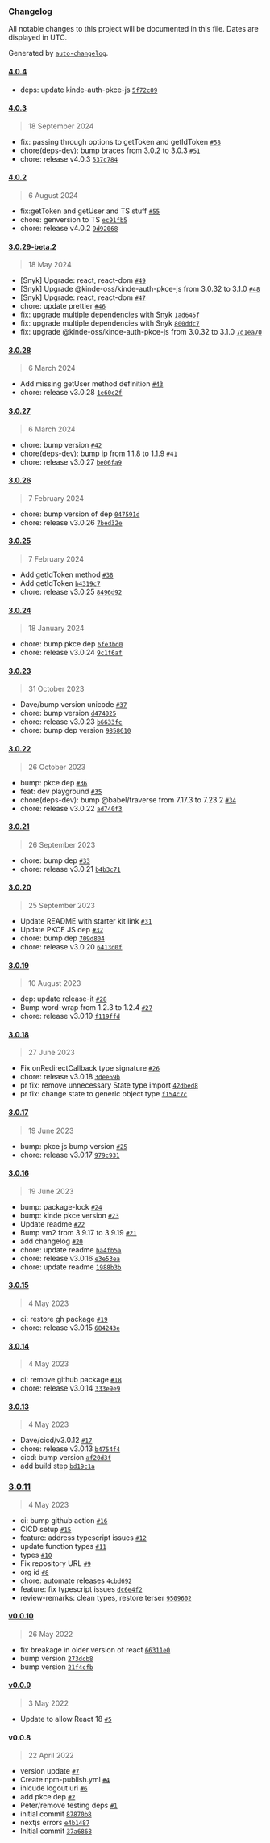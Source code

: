 ### Changelog

All notable changes to this project will be documented in this file. Dates are displayed in UTC.

Generated by [`auto-changelog`](https://github.com/CookPete/auto-changelog).

#### [4.0.4](https://github.com/kinde-oss/kinde-auth-react/compare/4.0.3...4.0.4)

- deps: update kinde-auth-pkce-js [`5f72c09`](https://github.com/kinde-oss/kinde-auth-react/commit/5f72c093608a1c3b5f7e98feea601c602a3e4225)

#### [4.0.3](https://github.com/kinde-oss/kinde-auth-react/compare/4.0.2...4.0.3)

> 18 September 2024

- fix: passing through options to getToken and getIdToken [`#58`](https://github.com/kinde-oss/kinde-auth-react/pull/58)
- chore(deps-dev): bump braces from 3.0.2 to 3.0.3 [`#51`](https://github.com/kinde-oss/kinde-auth-react/pull/51)
- chore: release v4.0.3 [`537c784`](https://github.com/kinde-oss/kinde-auth-react/commit/537c7844af0879506b4da295da6f364942a84f4f)

#### [4.0.2](https://github.com/kinde-oss/kinde-auth-react/compare/3.0.29-beta.2...4.0.2)

> 6 August 2024

- fix:getToken and getUser and TS stuff [`#55`](https://github.com/kinde-oss/kinde-auth-react/pull/55)
- chore: genversion to TS [`ec91fb5`](https://github.com/kinde-oss/kinde-auth-react/commit/ec91fb5d1d72c9648d15fe97bdfcd904ec2b8aa9)
- chore: release v4.0.2 [`9d92068`](https://github.com/kinde-oss/kinde-auth-react/commit/9d9206821e5d999fb773d501f32a63a4d93c16fe)

#### [3.0.29-beta.2](https://github.com/kinde-oss/kinde-auth-react/compare/3.0.28...3.0.29-beta.2)

> 18 May 2024

- [Snyk] Upgrade: react, react-dom [`#49`](https://github.com/kinde-oss/kinde-auth-react/pull/49)
- [Snyk] Upgrade @kinde-oss/kinde-auth-pkce-js from 3.0.32 to 3.1.0 [`#48`](https://github.com/kinde-oss/kinde-auth-react/pull/48)
- [Snyk] Upgrade: react, react-dom [`#47`](https://github.com/kinde-oss/kinde-auth-react/pull/47)
- chore: update prettier [`#46`](https://github.com/kinde-oss/kinde-auth-react/pull/46)
- fix: upgrade multiple dependencies with Snyk [`1ad645f`](https://github.com/kinde-oss/kinde-auth-react/commit/1ad645ff1f0809bcce9a67b59c16434ea321b563)
- fix: upgrade multiple dependencies with Snyk [`800ddc7`](https://github.com/kinde-oss/kinde-auth-react/commit/800ddc74e8170f34dedeea5dfe17782482aca224)
- fix: upgrade @kinde-oss/kinde-auth-pkce-js from 3.0.32 to 3.1.0 [`7d1ea70`](https://github.com/kinde-oss/kinde-auth-react/commit/7d1ea70e0130851b4d869881f14d61ec03bfa11b)

#### [3.0.28](https://github.com/kinde-oss/kinde-auth-react/compare/3.0.27...3.0.28)

> 6 March 2024

- Add missing getUser method definition [`#43`](https://github.com/kinde-oss/kinde-auth-react/pull/43)
- chore: release v3.0.28 [`1e60c2f`](https://github.com/kinde-oss/kinde-auth-react/commit/1e60c2f9b96477aea2071d99d3ee77147cd2c80d)

#### [3.0.27](https://github.com/kinde-oss/kinde-auth-react/compare/3.0.26...3.0.27)

> 6 March 2024

- chore: bump version [`#42`](https://github.com/kinde-oss/kinde-auth-react/pull/42)
- chore(deps-dev): bump ip from 1.1.8 to 1.1.9 [`#41`](https://github.com/kinde-oss/kinde-auth-react/pull/41)
- chore: release v3.0.27 [`be06fa9`](https://github.com/kinde-oss/kinde-auth-react/commit/be06fa9fc7b45ece4c944688562103788d226a49)

#### [3.0.26](https://github.com/kinde-oss/kinde-auth-react/compare/3.0.25...3.0.26)

> 7 February 2024

- chore: bump version of dep [`047591d`](https://github.com/kinde-oss/kinde-auth-react/commit/047591d8fe2b79cfbc1f5613c8ac73d3b66e39b3)
- chore: release v3.0.26 [`7bed32e`](https://github.com/kinde-oss/kinde-auth-react/commit/7bed32e9294ec1f6354f51c8cdab1ca73d11ffce)

#### [3.0.25](https://github.com/kinde-oss/kinde-auth-react/compare/3.0.24...3.0.25)

> 7 February 2024

- Add getIdToken method [`#38`](https://github.com/kinde-oss/kinde-auth-react/pull/38)
- Add getIdToken [`b4319c7`](https://github.com/kinde-oss/kinde-auth-react/commit/b4319c7cbf7750bd632dfc35a4471018b67bccd0)
- chore: release v3.0.25 [`8496d92`](https://github.com/kinde-oss/kinde-auth-react/commit/8496d92110aea508b05d4546f9703771b55990b4)

#### [3.0.24](https://github.com/kinde-oss/kinde-auth-react/compare/3.0.23...3.0.24)

> 18 January 2024

- chore: bump pkce dep [`6fe3bd0`](https://github.com/kinde-oss/kinde-auth-react/commit/6fe3bd05f8c4de46b37c40ab5f06093ad4af2951)
- chore: release v3.0.24 [`9c1f6af`](https://github.com/kinde-oss/kinde-auth-react/commit/9c1f6afa157bd36922a2e573281c7808cb672d39)

#### [3.0.23](https://github.com/kinde-oss/kinde-auth-react/compare/3.0.22...3.0.23)

> 31 October 2023

- Dave/bump version unicode [`#37`](https://github.com/kinde-oss/kinde-auth-react/pull/37)
- chore: bump version [`d474025`](https://github.com/kinde-oss/kinde-auth-react/commit/d474025b1374f401f2bd91d1439832c28bd2aff0)
- chore: release v3.0.23 [`b6633fc`](https://github.com/kinde-oss/kinde-auth-react/commit/b6633fc1ad014f9581071368779ccaabf7a2b204)
- chore: bump dep version [`9858610`](https://github.com/kinde-oss/kinde-auth-react/commit/98586108320b385a5cf7ee3f882cb5d31c97ac3c)

#### [3.0.22](https://github.com/kinde-oss/kinde-auth-react/compare/3.0.21...3.0.22)

> 26 October 2023

- bump: pkce dep [`#36`](https://github.com/kinde-oss/kinde-auth-react/pull/36)
- feat: dev playground [`#35`](https://github.com/kinde-oss/kinde-auth-react/pull/35)
- chore(deps-dev): bump @babel/traverse from 7.17.3 to 7.23.2 [`#34`](https://github.com/kinde-oss/kinde-auth-react/pull/34)
- chore: release v3.0.22 [`ad740f3`](https://github.com/kinde-oss/kinde-auth-react/commit/ad740f3c4370ba2fd9d679e9bb7aeddc9f729296)

#### [3.0.21](https://github.com/kinde-oss/kinde-auth-react/compare/3.0.20...3.0.21)

> 26 September 2023

- chore: bump dep [`#33`](https://github.com/kinde-oss/kinde-auth-react/pull/33)
- chore: release v3.0.21 [`b4b3c71`](https://github.com/kinde-oss/kinde-auth-react/commit/b4b3c71f22bb43b7c480cefd208d5a6947dfd410)

#### [3.0.20](https://github.com/kinde-oss/kinde-auth-react/compare/3.0.19...3.0.20)

> 25 September 2023

- Update README with starter kit link [`#31`](https://github.com/kinde-oss/kinde-auth-react/pull/31)
- Update PKCE JS dep [`#32`](https://github.com/kinde-oss/kinde-auth-react/pull/32)
- chore: bump dep [`709d804`](https://github.com/kinde-oss/kinde-auth-react/commit/709d8049e9aa1ad89de0d34bb631d05c9d125118)
- chore: release v3.0.20 [`6413d0f`](https://github.com/kinde-oss/kinde-auth-react/commit/6413d0fb02765b792bf8eb241f65597218f37884)

#### [3.0.19](https://github.com/kinde-oss/kinde-auth-react/compare/3.0.18...3.0.19)

> 10 August 2023

- dep: update release-it [`#28`](https://github.com/kinde-oss/kinde-auth-react/pull/28)
- Bump word-wrap from 1.2.3 to 1.2.4 [`#27`](https://github.com/kinde-oss/kinde-auth-react/pull/27)
- chore: release v3.0.19 [`f119ffd`](https://github.com/kinde-oss/kinde-auth-react/commit/f119ffdedccf0cacc2d5c70d07a2a1edfda9d67a)

#### [3.0.18](https://github.com/kinde-oss/kinde-auth-react/compare/3.0.17...3.0.18)

> 27 June 2023

- Fix onRedirectCallback type signature [`#26`](https://github.com/kinde-oss/kinde-auth-react/pull/26)
- chore: release v3.0.18 [`3dee69b`](https://github.com/kinde-oss/kinde-auth-react/commit/3dee69b3a795433777a170eb6ad84dae58e5d378)
- pr fix: remove unnecessary State type import [`42dbed8`](https://github.com/kinde-oss/kinde-auth-react/commit/42dbed83879e7ce97367e107c2648ce06a78965d)
- pr fix: change state to generic object type [`f154c7c`](https://github.com/kinde-oss/kinde-auth-react/commit/f154c7c3ccab4031f9031595d5e2d4a23abfb87d)

#### [3.0.17](https://github.com/kinde-oss/kinde-auth-react/compare/3.0.16...3.0.17)

> 19 June 2023

- bump: pkce js bump version [`#25`](https://github.com/kinde-oss/kinde-auth-react/pull/25)
- chore: release v3.0.17 [`979c931`](https://github.com/kinde-oss/kinde-auth-react/commit/979c93193927d43dea34ffc87ff35e8cbfce22f9)

#### [3.0.16](https://github.com/kinde-oss/kinde-auth-react/compare/3.0.15...3.0.16)

> 19 June 2023

- bump: package-lock [`#24`](https://github.com/kinde-oss/kinde-auth-react/pull/24)
- bump: kinde pkce version [`#23`](https://github.com/kinde-oss/kinde-auth-react/pull/23)
- Update readme [`#22`](https://github.com/kinde-oss/kinde-auth-react/pull/22)
- Bump vm2 from 3.9.17 to 3.9.19 [`#21`](https://github.com/kinde-oss/kinde-auth-react/pull/21)
- add changelog [`#20`](https://github.com/kinde-oss/kinde-auth-react/pull/20)
- chore: update readme [`ba4fb5a`](https://github.com/kinde-oss/kinde-auth-react/commit/ba4fb5a341a2662ee8f5f77985079cc981832d21)
- chore: release v3.0.16 [`e3e53ea`](https://github.com/kinde-oss/kinde-auth-react/commit/e3e53ea1e2b844abf41f110dbb5402f660b729a2)
- chore: update readme [`1988b3b`](https://github.com/kinde-oss/kinde-auth-react/commit/1988b3b2a64c400c45fed606238550c86b7436d4)

#### [3.0.15](https://github.com/kinde-oss/kinde-auth-react/compare/3.0.14...3.0.15)

> 4 May 2023

- ci: restore gh package [`#19`](https://github.com/kinde-oss/kinde-auth-react/pull/19)
- chore: release v3.0.15 [`684243e`](https://github.com/kinde-oss/kinde-auth-react/commit/684243eb7ba83ca4e668850f136631a64c77ceae)

#### [3.0.14](https://github.com/kinde-oss/kinde-auth-react/compare/3.0.13...3.0.14)

> 4 May 2023

- ci: remove github package [`#18`](https://github.com/kinde-oss/kinde-auth-react/pull/18)
- chore: release v3.0.14 [`333e9e9`](https://github.com/kinde-oss/kinde-auth-react/commit/333e9e9189a99ae7d87a8475a9159780f2f3a8f6)

#### [3.0.13](https://github.com/kinde-oss/kinde-auth-react/compare/3.0.11...3.0.13)

> 4 May 2023

- Dave/cicd/v3.0.12 [`#17`](https://github.com/kinde-oss/kinde-auth-react/pull/17)
- chore: release v3.0.13 [`b4754f4`](https://github.com/kinde-oss/kinde-auth-react/commit/b4754f4d69bbba7186d601d7a71608f3a03f798a)
- cicd: bump version [`af20d3f`](https://github.com/kinde-oss/kinde-auth-react/commit/af20d3f6f965d2da8706988165254fd10e86d93e)
- add build step [`bd19c1a`](https://github.com/kinde-oss/kinde-auth-react/commit/bd19c1ae1ee598cb0d760db53aaa117454327c9c)

### [3.0.11](https://github.com/kinde-oss/kinde-auth-react/compare/v0.0.10...3.0.11)

> 4 May 2023

- ci: bump github action [`#16`](https://github.com/kinde-oss/kinde-auth-react/pull/16)
- CICD setup [`#15`](https://github.com/kinde-oss/kinde-auth-react/pull/15)
- feature: address typescript issues [`#12`](https://github.com/kinde-oss/kinde-auth-react/pull/12)
- update function types [`#11`](https://github.com/kinde-oss/kinde-auth-react/pull/11)
- types [`#10`](https://github.com/kinde-oss/kinde-auth-react/pull/10)
- Fix repository URL [`#9`](https://github.com/kinde-oss/kinde-auth-react/pull/9)
- org id  [`#8`](https://github.com/kinde-oss/kinde-auth-react/pull/8)
- chore: automate releases [`4cbd692`](https://github.com/kinde-oss/kinde-auth-react/commit/4cbd6924ec1a9c34eb7719e7dc1c91fb0d484ff9)
- feature: fix typescript issues [`dc6e4f2`](https://github.com/kinde-oss/kinde-auth-react/commit/dc6e4f28e74f8f8620d89be1e22c31c74813adfc)
- review-remarks: clean types, restore terser [`9509602`](https://github.com/kinde-oss/kinde-auth-react/commit/950960282ca4f0cd3b331cf71b01f5c1e0641da8)

#### [v0.0.10](https://github.com/kinde-oss/kinde-auth-react/compare/v0.0.9...v0.0.10)

> 26 May 2022

- fix breakage in older version of react [`66311e0`](https://github.com/kinde-oss/kinde-auth-react/commit/66311e032fb081dfacd0307a006a5a5fedf405bb)
- bump version [`273dcb8`](https://github.com/kinde-oss/kinde-auth-react/commit/273dcb8301f57ba702db4b99c9140a065e26aa8a)
- bump version [`21f4cfb`](https://github.com/kinde-oss/kinde-auth-react/commit/21f4cfbc1c06e37e529ac8ea55c9105b413a3724)

#### [v0.0.9](https://github.com/kinde-oss/kinde-auth-react/compare/v0.0.8...v0.0.9)

> 3 May 2022

- Update to allow React 18 [`#5`](https://github.com/kinde-oss/kinde-auth-react/pull/5)

#### v0.0.8

> 22 April 2022

- version update [`#7`](https://github.com/kinde-oss/kinde-auth-react/pull/7)
- Create npm-publish.yml [`#4`](https://github.com/kinde-oss/kinde-auth-react/pull/4)
- inlcude logout uri [`#6`](https://github.com/kinde-oss/kinde-auth-react/pull/6)
- add pkce dep [`#2`](https://github.com/kinde-oss/kinde-auth-react/pull/2)
- Peter/remove testing deps [`#1`](https://github.com/kinde-oss/kinde-auth-react/pull/1)
- initial commit [`87870b8`](https://github.com/kinde-oss/kinde-auth-react/commit/87870b86902d953cec30faa27cf7c8ff13a4fd3c)
- nextjs errors [`e4b1487`](https://github.com/kinde-oss/kinde-auth-react/commit/e4b1487c582eef0fa933c1c87bd6bd1e72c55bdc)
- Initial commit [`37a6868`](https://github.com/kinde-oss/kinde-auth-react/commit/37a686869c0e0f308252d175cfd545b80e72eeac)
